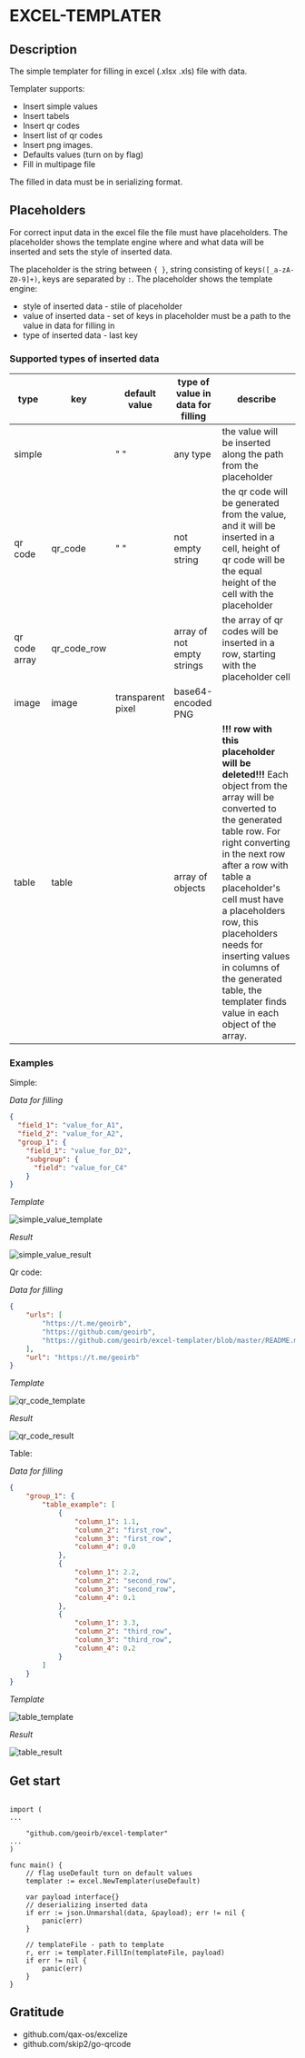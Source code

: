 # EXCEL-TEMPLATER

## Description

The simple templater for filling in excel (.xlsx .xls) file with data.

Templater supports:
* Insert simple values
* Insert tabels
* Insert qr codes
* Insert list of qr codes
* Insert png images.
* Defaults values (turn on by flag)
* Fill in multipage file

The filled in data must be in serializing format.

## Placeholders

For correct input data in the excel file the file must have placeholders. The placeholder shows the template engine where and what data will be inserted and sets the style of inserted data.

The placeholder is the string between `{ }`, string consisting of keys`([_a-zA-Z0-9]+)`, keys are separated by `:`.
The placeholder shows the template engine:
- style of inserted data - stile of placeholder
- value of inserted data - set of keys in placeholder must be a path to the value in data for filling in
- type of inserted data - last key

### Supported types of inserted data 

| type          | key         | default value | type of value in data for filling | describe                                                                                                                                                     |
|---------------|-------------|---------------|-----------------------------------|--------------------------------------------------------------------------------------------------------------------------------------------------------------|
| simple        |             | " "           | any type                          | the value will be inserted along the path from the placeholder                                                                                               |
| qr code       | qr_code     | " "           | not empty string                  | the qr code will be generated from the value, and it will be inserted in a cell, height of qr code will be the equal height of the cell with the placeholder |
| qr code array | qr_code_row |               | array of not empty strings        | the array of qr codes will be inserted in a row, starting with the placeholder cell                                                                          |
| image         | image       | transparent pixel    			| base64-encoded PNG |   
| table         | table       |                      			| array of objects   | __!!! row with this placeholder will be deleted!!!__ Each object from the array will be converted to the generated table row. For right converting in the next row after a row with table a placeholder's cell must have a placeholders row, this placeholders needs for inserting values in columns of the generated table, the templater finds value in each object of the array.|

### Examples 

Simple:

_Data for filling_

```json
{
  "field_1": "value_for_A1",
  "field_2": "value_for_A2",
  "group_1": {
    "field_1": "value_for_D2",
    "subgroup": {
      "field": "value_for_C4"
    }
}
```

_Template_

![simple_value_template](images/simple_value_template.png)

_Result_

![simple_value_result](images/simple_value_result.png)

Qr code:

_Data for filling_

```json
{
  	"urls": [
		"https://t.me/geoirb",
		"https://github.com/geoirb",
		"https://github.com/geoirb/excel-templater/blob/master/README.md"
	],
	"url": "https://t.me/geoirb"
}
```

_Template_

![qr_code_template](images/qr_code_template.png)

_Result_

![qr_code_result](images/qr_code_result.png)


Table:

_Data for filling_

```json
{
	"group_1": {
		"table_example": [
			{
				"column_1": 1.1,
				"column_2": "first_row",
				"column_3": "first_row",
				"column_4": 0.0
			},
			{
				"column_1": 2.2,
				"column_2": "second_row",
				"column_3": "second_row",
				"column_4": 0.1
			},
			{
				"column_1": 3.3,
				"column_2": "third_row",
				"column_3": "third_row",
				"column_4": 0.2
			}
		]
	}
}
```

_Template_

![table_template](images/table_template.png)

_Result_

![table_result](images/table_result.png)


## Get start

```golang

import (
...

	"github.com/geoirb/excel-templater"
...
)

func main() {
	// flag useDefault turn on default values
	templater := excel.NewTemplater(useDefault)

	var payload interface{}
	// deserializing inserted data 
	if err := json.Unmarshal(data, &payload); err != nil {
		panic(err)
	}

	// templateFile - path to template
	r, err := templater.FillIn(templateFile, payload)
	if err != nil {
		panic(err)
	}
}
```

## Gratitude

- github.com/qax-os/excelize
- github.com/skip2/go-qrcode